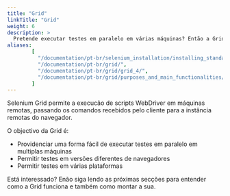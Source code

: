 ```yaml
---
title: "Grid"
linkTitle: "Grid"
weight: 6
description: >
  Pretende executar testes em paralelo em várias máquinas? Então a Grid é para si.
aliases: 
        [
          "/documentation/pt-br/selenium_installation/installing_standalone_server/",
          "/documentation/pt-br/grid/",
          "/documentation/pt-br/grid/grid_4/",
          "/documentation/pt-br/grid/purposes_and_main_functionalities/"
        ]
---
```


Selenium Grid permite a execucão de scripts WebDriver em máquinas remotas, 
passando os comandos recebidos pelo cliente para a instância remotas do navegador.

O objectivo da Grid é:

* Providenciar uma forma fácil de executar testes em paralelo em multiplas máquinas
* Permitir testes em versões diferentes de navegadores
* Permitir testes em várias plataformas

Está interessado? Enão siga lendo as próximas secções para entender como a Grid funciona
e também como montar a sua.
